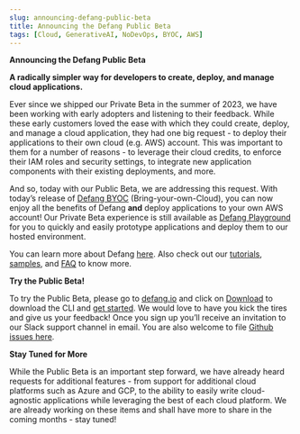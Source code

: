 ```yaml
---
slug: announcing-defang-public-beta
title: Announcing the Defang Public Beta
tags: [Cloud, GenerativeAI, NoDevOps, BYOC, AWS]
---
```


**Announcing the Defang Public Beta**

**A radically simpler way for developers to create, deploy, and manage cloud applications.**

Ever since we shipped our Private Beta in the summer of 2023, we have been working with early adopters and listening to their feedback. While these early customers loved the ease with which they could create, deploy, and manage a cloud application, they had one big request - to deploy their applications to their own cloud (e.g. AWS) account. This was important to them for a number of reasons - to leverage their cloud credits, to enforce their IAM roles and security settings, to integrate new application components with their existing deployments, and more.

And so, today with our Public Beta, we are addressing this request. With today’s release of [Defang BYOC](https://docs.defang.io/docs/concepts/defang-byoc) (Bring-your-own-Cloud), you can now enjoy all the benefits of Defang **and** deploy applications to your own AWS account! Our Private Beta experience is still available as [Defang Playground](https://docs.defang.io/docs/concepts/defang-playground) for you to quickly and easily prototype applications and deploy them to our hosted environment.

You can learn more about Defang [here](https://docs.defang.io/docs/intro). Also check out our [tutorials](https://docs.defang.io/docs/category/tutorials), [samples](https://docs.defang.io/docs/samples), and [FAQ](https://docs.defang.io/docs/faq) to know more.

**Try the Public Beta!**

To try the Public Beta, please go to [defang.io](http://defang.io) and click on [Download](https://github.com/DefangLabs/defang/releases/latest) to download the CLI and [get started](https://docs.defang.io/docs/getting-started). We would love to have you kick the tires and give us your feedback! Once you sign up you’ll receive an invitation to our Slack support channel in email. You are also welcome to file [Github issues here](https://github.com/DefangLabs/defang/issues).

**Stay Tuned for More**

While the Public Beta is an important step forward, we have already heard requests for additional features - from support for additional cloud platforms such as Azure and GCP, to the ability to easily write cloud-agnostic applications while leveraging the best of each cloud platform. We are already working on these items and shall have more to share in the coming months - stay tuned!
